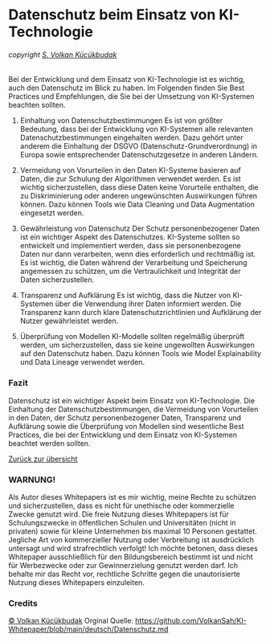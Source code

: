 # Datenschutz beim Einsatz von KI-Technologie
###### copyright [S. Volkan Kücükbudak](https://github.com/volkansah)
Bei der Entwicklung und dem Einsatz von KI-Technologie ist es wichtig, auch den Datenschutz im Blick zu haben. Im Folgenden finden Sie Best Practices und Empfehlungen, die Sie bei der Umsetzung von KI-Systemen beachten sollten.

1. Einhaltung von Datenschutzbestimmungen
Es ist von größter Bedeutung, dass bei der Entwicklung von KI-Systemen alle relevanten Datenschutzbestimmungen eingehalten werden. Dazu gehört unter anderem die Einhaltung der DSGVO (Datenschutz-Grundverordnung) in Europa sowie entsprechender Datenschutzgesetze in anderen Ländern.

2. Vermeidung von Vorurteilen in den Daten
KI-Systeme basieren auf Daten, die zur Schulung der Algorithmen verwendet werden. Es ist wichtig sicherzustellen, dass diese Daten keine Vorurteile enthalten, die zu Diskriminierung oder anderen ungewünschten Auswirkungen führen können. Dazu können Tools wie Data Cleaning und Data Augmentation eingesetzt werden.

3. Gewährleistung von Datenschutz
Der Schutz personenbezogener Daten ist ein wichtiger Aspekt des Datenschutzes. KI-Systeme sollten so entwickelt und implementiert werden, dass sie personenbezogene Daten nur dann verarbeiten, wenn dies erforderlich und rechtmäßig ist. Es ist wichtig, die Daten während der Verarbeitung und Speicherung angemessen zu schützen, um die Vertraulichkeit und Integrität der Daten sicherzustellen.

4. Transparenz und Aufklärung
Es ist wichtig, dass die Nutzer von KI-Systemen über die Verwendung ihrer Daten informiert werden. Die Transparenz kann durch klare Datenschutzrichtlinien und Aufklärung der Nutzer gewährleistet werden.

5. Überprüfung von Modellen
KI-Modelle sollten regelmäßig überprüft werden, um sicherzustellen, dass sie keine ungewollten Auswirkungen auf den Datenschutz haben. Dazu können Tools wie Model Explainability und Data Lineage verwendet werden.

### Fazit
Datenschutz ist ein wichtiger Aspekt beim Einsatz von KI-Technologie. Die Einhaltung der Datenschutzbestimmungen, die Vermeidung von Vorurteilen in den Daten, der Schutz personenbezogener Daten, Transparenz und Aufklärung sowie die Überprüfung von Modellen sind wesentliche Best Practices, die bei der Entwicklung und dem Einsatz von KI-Systemen beachtet werden sollten.


[Zurück zur übersicht](README.md#Themen)


### WARNUNG!
Als Autor dieses Whitepapers ist es mir wichtig, meine Rechte zu schützen und sicherzustellen, dass es nicht für unethische oder kommerzielle Zwecke genutzt wird. Die freie Nutzung dieses Whitepapers ist für Schulungszwecke in öffentlichen Schulen und Universitäten (nicht in privaten) sowie für kleine Unternehmen bis maximal 10 Personen gestattet. Jegliche Art von kommerzieller Nutzung oder Verbreitung ist ausdrücklich untersagt und wird strafrechtlich verfolgt! Ich möchte betonen, dass dieses Whitepaper ausschließlich für den Bildungsbereich bestimmt ist und nicht für Werbezwecke oder zur Gewinnerzielung genutzt werden darf. Ich behalte mir das Recht vor, rechtliche Schritte gegen die unautorisierte Nutzung dieses Whitepapers einzuleiten.

### Credits
[© Volkan Kücükbudak](https://github.com/volkansah)
Orginal Quelle: https://github.com/VolkanSah/KI-Whitepaper/blob/main/deutsch/Datenschutz.md
